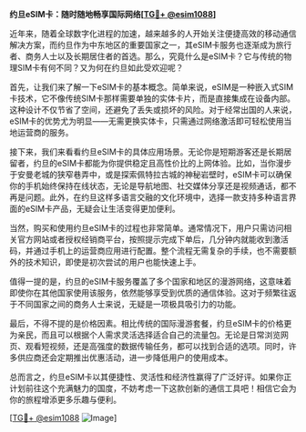 **约旦eSIM卡：随时随地畅享国际网络[[TG💪+ @esim1088](https://t.me/s/esim1088)]**

近年来，随着全球数字化进程的加速，越来越多的人开始关注便捷高效的移动通信解决方案，而约旦作为中东地区的重要国家之一，其eSIM卡服务也逐渐成为旅行者、商务人士以及长期居住者的首选。那么，究竟什么是eSIM卡？它与传统的物理SIM卡有何不同？又为何在约旦如此受欢迎呢？

首先，让我们来了解一下eSIM卡的基本概念。简单来说，eSIM是一种嵌入式SIM卡技术，它不像传统SIM卡那样需要单独的实体卡片，而是直接集成在设备内部。这种设计不仅节省了空间，还避免了丢失或损坏的风险。对于经常出国的人来说，eSIM卡的优势尤为明显——无需更换实体卡，只需通过网络激活即可轻松使用当地运营商的服务。

接下来，我们来看看约旦eSIM卡的具体应用场景。无论你是短期游客还是长期居留者，约旦的eSIM卡都能为你提供稳定且高性价比的上网体验。比如，当你漫步于安曼老城的狭窄巷弄中，或是探索佩特拉古城的神秘岩壁时，eSIM卡可以确保你的手机始终保持在线状态，无论是导航地图、社交媒体分享还是视频通话，都不再是问题。此外，在约旦这样多语言交融的文化环境中，选择一款支持多种语言界面的eSIM卡产品，无疑会让生活变得更加便利。

当然，购买和使用约旦eSIM卡的过程也非常简单。通常情况下，用户只需访问相关官方网站或者授权经销商平台，按照提示完成下单后，几分钟内就能收到激活码，并通过手机上的运营商应用进行配置。整个流程无需复杂的手续，也不需要额外的技术知识，即使是初次尝试的用户也能快速上手。

值得一提的是，约旦的eSIM卡服务覆盖了多个国家和地区的漫游网络，这意味着即使你在其他国家使用该服务，依然能够享受到优质的通信体验。这对于频繁往返于不同国家之间的商务人士来说，无疑是一项极具吸引力的功能。

最后，不得不提的是价格因素。相比传统的国际漫游套餐，约旦eSIM卡的价格更为亲民，而且可以根据个人需求灵活选择适合自己的流量包。无论是日常浏览网页、观看短视频，还是高强度的数据传输任务，都可以找到合适的选项。同时，许多供应商还会定期推出优惠活动，进一步降低用户的使用成本。

总而言之，约旦eSIM卡以其便捷性、灵活性和经济性赢得了广泛好评。如果你正计划前往这个充满魅力的国度，不妨考虑一下这款创新的通信工具吧！相信它会为你的旅程增添更多乐趣与便利。

[[TG💪+ @esim1088](https://t.me/s/esim1088) ![Image](https://i.postimg.cc/4NQfJmqS/Snipaste-2025-05-13-00-14-12.png)]
